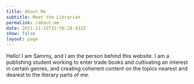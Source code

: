 ```yaml
---
title: About Me
subtitle: Meet the Librarian
permalink: /about-me
date: 2021-11-15T15:50:28.432Z
show: false
layout: page
---
```

Hello! I am Sammy, and I am the person behind this website. I am a publishing student working to enter trade books and cultivating an interest in certain genres, and creating coherent content on the topics nearest and dearest to the literary parts of me.
